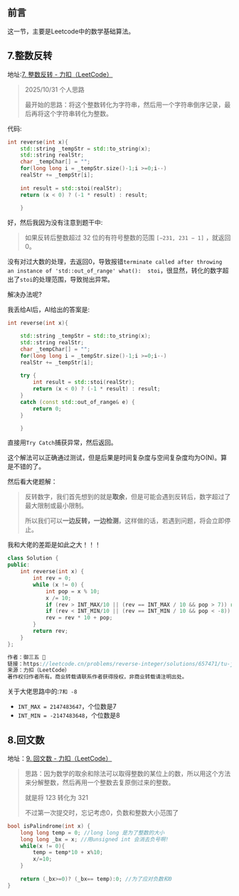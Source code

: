 ## 前言

这一节，主要是Leetcode中的数学基础算法。

## 7.整数反转

地址:[7. 整数反转 - 力扣（LeetCode）](https://leetcode.cn/problems/reverse-integer/description/)

>  2025/10/31 个人思路
>
> 最开始的思路：将这个整数转化为字符串，然后用一个字符串倒序记录，最后再将这个字符串转化为整数。

代码:

```c++
int reverse(int x){
    std::string _tempStr = std::to_string(x);
    std::string realStr;
    char _tempChar[] = "";
    for(long long i = _tempStr.size()-1;i >=0;i--) 
    realStr += _tempStr[i];
    
    int result = std::stoi(realStr);
    return (x < 0) ? (-1 * result) : result;
   
    }
```

好，然后我因为没有注意到题干中: 

> 如果反转后整数超过 32 位的有符号整数的范围 `[−231, 231 − 1]` ，就返回 0。

没有对过大数的处理，去返回0，导致报错`terminate called after throwing an instance of 'std::out_of_range'
  what():  stoi`，很显然，转化的数字超出了`stoi`的处理范围，导致抛出异常。



解决办法呢?

我丢给AI后，AI给出的答案是:

```c++
int reverse(int x){

    std::string _tempStr = std::to_string(x);
    std::string realStr;
    char _tempChar[] = "";
    for(long long i = _tempStr.size()-1;i >=0;i--) 
    realStr += _tempStr[i];
    
    try {
        int result = std::stoi(realStr);
        return (x < 0) ? (-1 * result) : result;
    }
    catch (const std::out_of_range& e) {
        return 0;
    }

    }
```

直接用`Try Catch`捕获异常，然后返回。

这个解法可以正确通过测试，但是后果是时间复杂度与空间复杂度均为O(N)。算是不错的了。

然后看大佬题解：

> 反转数字，我们首先想到的就是**取余**，但是可能会遇到反转后，数字超过了最大限制或最小限制。
>
> 所以我们可以**一边反转，一边检测**，这样做的话，若遇到问题，将会立即停止。
>

我和大佬的差距是如此之大！！！

```c++
class Solution {
public:
    int reverse(int x) {
        int rev = 0;
        while (x != 0) {
            int pop = x % 10;
            x /= 10;
            if (rev > INT_MAX/10 || (rev == INT_MAX / 10 && pop > 7)) return 0;
            if (rev < INT_MIN/10 || (rev == INT_MIN / 10 && pop < -8)) return 0;
            rev = rev * 10 + pop;
        }
        return rev;
    }
};

作者：御三五 🥇
链接：https://leetcode.cn/problems/reverse-integer/solutions/657471/tu-jie-guan-fang-tui-jian-ti-jie-zheng-s-rh6b/
来源：力扣（LeetCode）
著作权归作者所有。商业转载请联系作者获得授权，非商业转载请注明出处。
```

关于大佬思路中的:`7和 -8`

- `INT_MAX = 2147483647`，个位数是7
- `INT_MIN = -2147483648`，个位数是8

## 8.回文数

地址：[9. 回文数 - 力扣（LeetCode）](https://leetcode.cn/problems/palindrome-number/description/)

> 思路：因为数学的取余和除法可以取得整数的某位上的数，所以用这个方法来分解整数，然后再用一个整数去复原倒过来的整数。
>
> 就是将 123 转化为 321
>
> 不过第一次提交时，忘记考虑0，负数和整数大小范围了

```c++
bool isPalindrome(int x) {
    long long temp = 0; //long long 是为了整数的大小
    long long _bx = x; //用unsigned int 会消去负号啊!
    while(x != 0){
        temp = temp*10 + x%10;
        x/=10;
    }
    
    return (_bx>=0)? (_bx== temp):0; //为了应对负数和0
}
```

